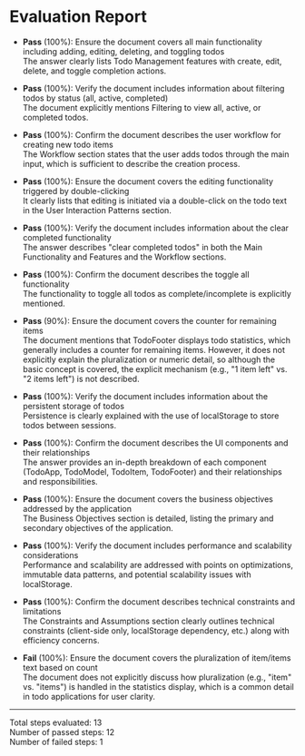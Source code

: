 # Evaluation Report

- **Pass** (100%): Ensure the document covers all main functionality including adding, editing, deleting, and toggling todos  
  The answer clearly lists Todo Management features with create, edit, delete, and toggle completion actions.

- **Pass** (100%): Verify the document includes information about filtering todos by status (all, active, completed)  
  The document explicitly mentions Filtering to view all, active, or completed todos.

- **Pass** (100%): Confirm the document describes the user workflow for creating new todo items  
  The Workflow section states that the user adds todos through the main input, which is sufficient to describe the creation process.

- **Pass** (100%): Ensure the document covers the editing functionality triggered by double-clicking  
  It clearly lists that editing is initiated via a double-click on the todo text in the User Interaction Patterns section.

- **Pass** (100%): Verify the document includes information about the clear completed functionality  
  The answer describes "clear completed todos" in both the Main Functionality and Features and the Workflow sections.

- **Pass** (100%): Confirm the document describes the toggle all functionality  
  The functionality to toggle all todos as complete/incomplete is explicitly mentioned.

- **Pass** (90%): Ensure the document covers the counter for remaining items  
  The document mentions that TodoFooter displays todo statistics, which generally includes a counter for remaining items. However, it does not explicitly explain the pluralization or numeric detail, so although the basic concept is covered, the explicit mechanism (e.g., "1 item left" vs. "2 items left") is not described.

- **Pass** (100%): Verify the document includes information about the persistent storage of todos  
  Persistence is clearly explained with the use of localStorage to store todos between sessions.

- **Pass** (100%): Confirm the document describes the UI components and their relationships  
  The answer provides an in-depth breakdown of each component (TodoApp, TodoModel, TodoItem, TodoFooter) and their relationships and responsibilities.

- **Pass** (100%): Ensure the document covers the business objectives addressed by the application  
  The Business Objectives section is detailed, listing the primary and secondary objectives of the application.

- **Pass** (100%): Verify the document includes performance and scalability considerations  
  Performance and scalability are addressed with points on optimizations, immutable data patterns, and potential scalability issues with localStorage.

- **Pass** (100%): Confirm the document describes technical constraints and limitations  
  The Constraints and Assumptions section clearly outlines technical constraints (client-side only, localStorage dependency, etc.) along with efficiency concerns.

- **Fail** (100%): Ensure the document covers the pluralization of item/items text based on count  
  The document does not explicitly discuss how pluralization (e.g., "item" vs. "items") is handled in the statistics display, which is a common detail in todo applications for user clarity.

---

Total steps evaluated: 13  
Number of passed steps: 12  
Number of failed steps: 1
